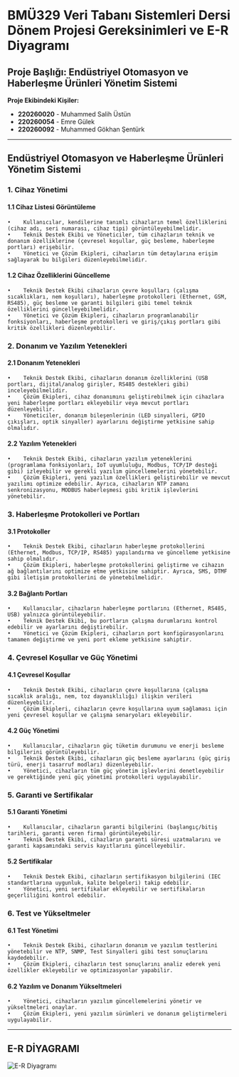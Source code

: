 # BMÜ329 Veri Tabanı Sistemleri Dersi Dönem Projesi Gereksinimleri ve E-R Diyagramı

## Proje Başlığı: Endüstriyel Otomasyon ve Haberleşme Ürünleri Yönetim Sistemi

**Proje Ekibindeki Kişiler:**
- **220260020** - Muhammed Salih Üstün
- **220260054** - Emre Gülek
- **220260092** - Muhammed Gökhan Şentürk

---

## Endüstriyel Otomasyon ve Haberleşme Ürünleri Yönetim Sistemi

### 1. Cihaz Yönetimi


#### 1.1 Cihaz Listesi Görüntüleme

    •    Kullanıcılar, kendilerine tanımlı cihazların temel özelliklerini (cihaz adı, seri numarası, cihaz tipi) görüntüleyebilmelidir.
    •    Teknik Destek Ekibi ve Yöneticiler, tüm cihazların teknik ve donanım özelliklerine (çevresel koşullar, güç besleme, haberleşme portları) erişebilir.
    •    Yönetici ve Çözüm Ekipleri, cihazların tüm detaylarına erişim sağlayarak bu bilgileri düzenleyebilmelidir.

#### 1.2 Cihaz Özelliklerini Güncelleme

    •    Teknik Destek Ekibi cihazların çevre koşulları (çalışma sıcaklıkları, nem koşulları), haberleşme protokolleri (Ethernet, GSM, RS485), güç besleme ve garanti bilgileri gibi temel teknik özelliklerini güncelleyebilmelidir.
    •    Yönetici ve Çözüm Ekipleri, cihazların programlanabilir fonksiyonları, haberleşme protokolleri ve giriş/çıkış portları gibi kritik özellikleri düzenleyebilir.

### 2. Donanım ve Yazılım Yetenekleri


#### 2.1 Donanım Yetenekleri

    •    Teknik Destek Ekibi, cihazların donanım özelliklerini (USB portları, dijital/analog girişler, RS485 destekleri gibi) inceleyebilmelidir.
    •    Çözüm Ekipleri, cihaz donanımını geliştirebilmek için cihazlara yeni haberleşme portları ekleyebilir veya mevcut portları düzenleyebilir.
    •    Yöneticiler, donanım bileşenlerinin (LED sinyalleri, GPIO çıkışları, optik sinyaller) ayarlarını değiştirme yetkisine sahip olmalıdır.

#### 2.2 Yazılım Yetenekleri

    •    Teknik Destek Ekibi, cihazların yazılım yeteneklerini (programlama fonksiyonları, IoT uyumluluğu, Modbus, TCP/IP desteği gibi) izleyebilir ve gerekli yazılım güncellemelerini yönetebilir.
    •    Çözüm Ekipleri, yeni yazılım özellikleri geliştirebilir ve mevcut yazılımı optimize edebilir. Ayrıca, cihazların NTP zamanı senkronizasyonu, MODBUS haberleşmesi gibi kritik işlevlerini yönetebilir.

### 3. Haberleşme Protokolleri ve Portları


#### 3.1 Protokoller

    •    Teknik Destek Ekibi, cihazların haberleşme protokollerini (Ethernet, Modbus, TCP/IP, RS485) yapılandırma ve güncelleme yetkisine sahip olmalıdır.
    •    Çözüm Ekipleri, haberleşme protokollerini geliştirme ve cihazın ağ bağlantılarını optimize etme yetkisine sahiptir. Ayrıca, SMS, DTMF gibi iletişim protokollerini de yönetebilmelidir.

#### 3.2 Bağlantı Portları

    •    Kullanıcılar, cihazların haberleşme portlarını (Ethernet, RS485, USB) yalnızca görüntüleyebilir.
    •    Teknik Destek Ekibi, bu portların çalışma durumlarını kontrol edebilir ve ayarlarını değiştirebilir.
    •    Yönetici ve Çözüm Ekipleri, cihazların port konfigürasyonlarını tamamen değiştirme ve yeni port ekleme yetkisine sahiptir.

### 4. Çevresel Koşullar ve Güç Yönetimi


#### 4.1 Çevresel Koşullar

    •    Teknik Destek Ekibi, cihazların çevre koşullarına (çalışma sıcaklık aralığı, nem, toz dayanıklılığı) ilişkin verileri düzenleyebilir.
    •    Çözüm Ekipleri, cihazların çevre koşullarına uyum sağlaması için yeni çevresel koşullar ve çalışma senaryoları ekleyebilir.

#### 4.2 Güç Yönetimi

    •    Kullanıcılar, cihazların güç tüketim durumunu ve enerji besleme bilgilerini görüntüleyebilir.
    •    Teknik Destek Ekibi, cihazların güç besleme ayarlarını (güç giriş türü, enerji tasarruf modları) düzenleyebilir.
    •    Yönetici, cihazların tüm güç yönetim işlevlerini denetleyebilir ve gerektiğinde yeni güç yönetimi protokolleri uygulayabilir.

### 5. Garanti ve Sertifikalar


#### 5.1 Garanti Yönetimi

    •    Kullanıcılar, cihazların garanti bilgilerini (başlangıç/bitiş tarihleri, garanti veren firma) görüntüleyebilir.
    •    Teknik Destek Ekibi, cihazların garanti süresi uzatmalarını ve garanti kapsamındaki servis kayıtlarını güncelleyebilir.

#### 5.2 Sertifikalar

    •    Teknik Destek Ekibi, cihazların sertifikasyon bilgilerini (IEC standartlarına uygunluk, kalite belgeleri) takip edebilir.
    •    Yönetici, yeni sertifikalar ekleyebilir ve sertifikaların geçerliliğini kontrol edebilir.

### 6. Test ve Yükseltmeler


#### 6.1 Test Yönetimi

    •    Teknik Destek Ekibi, cihazların donanım ve yazılım testlerini yönetebilir ve NTP, SNMP, Test Sinyalleri gibi test sonuçlarını kaydedebilir.
    •    Çözüm Ekipleri, cihazların test sonuçlarını analiz ederek yeni özellikler ekleyebilir ve optimizasyonlar yapabilir.

#### 6.2 Yazılım ve Donanım Yükseltmeleri

    •    Yönetici, cihazların yazılım güncellemelerini yönetir ve yükseltmeleri onaylar.
    •    Çözüm Ekipleri, yeni yazılım sürümleri ve donanım geliştirmeleri uygulayabilir.

---

## E-R DİYAGRAMI

![E-R Diyagramı](https://github.com/user-attachments/assets/55d6d3ec-b512-4b26-9b20-c5f04982f24d)




